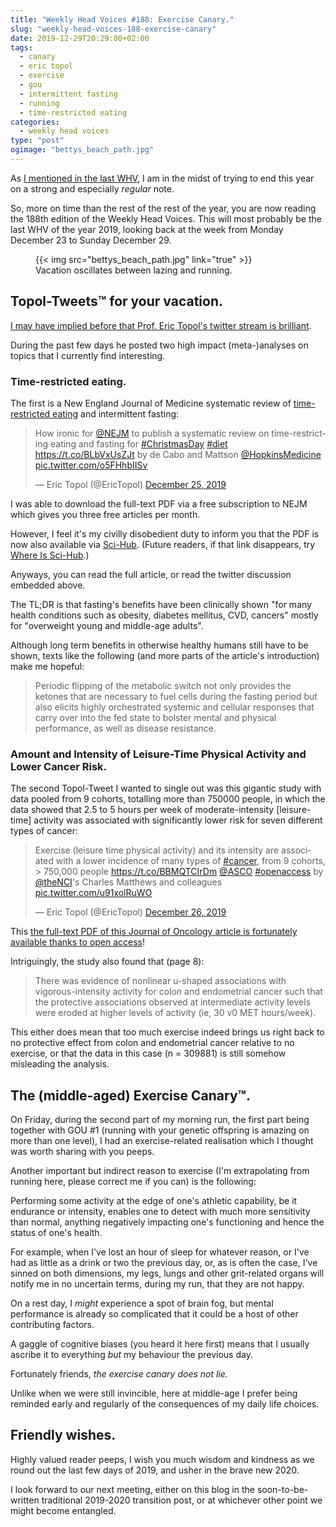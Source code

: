 ```yaml
---
title: "Weekly Head Voices #188: Exercise Canary."
slug: "weekly-head-voices-188-exercise-canary"
date: 2019-12-29T20:29:00+02:00
tags:
  - canary
  - eric topol
  - exercise
  - gou
  - intermittent fasting
  - running
  - time-restricted eating
categories:
  - weekly head voices
type: "post"
ogimage: "bettys_beach_path.jpg"
---
```


As [I mentioned in the last
WHV](/2019/12/23/weekly-head-voices-187-checklists-everywhere/), I am in the
midst of trying to end this year on a strong and especially *regular* note.

So, more on time than the rest of the rest of the year, you are now reading the
188th edition of the Weekly Head Voices. This will most probably be the last
WHV of the year 2019, looking back at the week from Monday December 23 to
Sunday December 29.

<figure>
{{< img src="bettys_beach_path.jpg" link="true" >}}
<figcaption>
Vacation oscillates between lazing and running.
</figcaption>
</figure>

## Topol-Tweets&trade; for your vacation.

[I may have implied before that Prof. Eric Topol's twitter stream is
brilliant](/2019/07/17/weekly-head-voices-173-i-know/#bullet-list-of-miscellany-blom).

During the past few days he posted two high impact (meta-)analyses on topics
that I currently find interesting.

### Time-restricted eating.

The first is a New England Journal of Medicine systematic review of
[time-restricted
eating](/2019/12/18/weekly-head-voices-186-helderberg-20/#time-restricted-eating-tre-with-black-coffee-please)
and intermittent fasting:

<blockquote class="twitter-tweet"><p lang="en" dir="ltr">How ironic for <a
href="https://twitter.com/NEJM?ref_src=twsrc%5Etfw">@NEJM</a> to publish a
systematic review on time-restricting eating and fasting for <a
href="https://twitter.com/hashtag/ChristmasDay?src=hash&amp;ref_src=twsrc%5Etfw">#ChristmasDay</a>
<a
href="https://twitter.com/hashtag/diet?src=hash&amp;ref_src=twsrc%5Etfw">#diet</a>
<a href="https://t.co/BLbVxUsZJt">https://t.co/BLbVxUsZJt</a> by de Cabo and
Mattson <a
href="https://twitter.com/HopkinsMedicine?ref_src=twsrc%5Etfw">@HopkinsMedicine</a>
<a href="https://t.co/o5FHhbIISv">pic.twitter.com/o5FHhbIISv</a></p>&mdash;
Eric Topol (@EricTopol) <a
href="https://twitter.com/EricTopol/status/1209957610268397568?ref_src=twsrc%5Etfw">December
25, 2019</a></blockquote> <script async
src="https://platform.twitter.com/widgets.js" charset="utf-8"></script>

I was able to download the full-text PDF via a free subscription to NEJM which
gives you three free articles per month.

However, I feel it's my civilly disobedient duty to inform you that the PDF is
now also available via
[Sci-Hub](https://sci-hub.se/10.1056/nejmra1905136). (Future readers, if that
link disappears, try [Where Is Sci-Hub](https://whereisscihub.now.sh/).)

Anyways, you can read the full article, or read the twitter discussion embedded
above.

The TL;DR is that fasting's benefits have been clinically shown "for many
health conditions such as obesity, diabetes mellitus, CVD, cancers" mostly for
"overweight young and middle-age adults".

Although long term benefits in otherwise healthy humans still have to be shown,
texts like the following (and more parts of the article's introduction) make me
hopeful:

> Periodic flipping of the metabolic switch not only provides the ketones that
> are necessary to fuel cells during the fasting period but also elicits highly
> orchestrated systemic and cellular responses that carry over into the fed
> state to bolster mental and physical performance, as well as disease
> resistance.

### Amount and Intensity of Leisure-Time Physical Activity and Lower Cancer Risk.

The second Topol-Tweet I wanted to single out was this gigantic study with data
pooled from 9 cohorts, totalling more than 750000 people, in which the data
showed that 2.5 to 5 hours per week of moderate-intensity [leisure-time]
activity was associated with significantly lower risk for seven different types
of cancer:

<blockquote class="twitter-tweet"><p lang="en" dir="ltr">Exercise (leisure time
physical activity) and its intensity are associated with a lower incidence of
many types of <a
href="https://twitter.com/hashtag/cancer?src=hash&amp;ref_src=twsrc%5Etfw">#cancer</a>,
from 9 cohorts, &gt; 750,000 people <a
href="https://t.co/BBMQTCIrDm">https://t.co/BBMQTCIrDm</a> <a
href="https://twitter.com/ASCO?ref_src=twsrc%5Etfw">@ASCO</a> <a
href="https://twitter.com/hashtag/openaccess?src=hash&amp;ref_src=twsrc%5Etfw">#openaccess</a>
by <a href="https://twitter.com/theNCI?ref_src=twsrc%5Etfw">@theNCI</a>&#39;s
Charles Matthews and colleagues <a
href="https://t.co/u91xolRuWO">pic.twitter.com/u91xolRuWO</a></p>&mdash; Eric
Topol (@EricTopol) <a
href="https://twitter.com/EricTopol/status/1210348149849518080?ref_src=twsrc%5Etfw">December
26, 2019</a></blockquote> <script async
src="https://platform.twitter.com/widgets.js" charset="utf-8"></script>

This [the full-text PDF of this Journal of Oncology article is fortunately
available thanks to open
access](https://ascopubs.org/doi/pdf/10.1200/JCO.19.02407)!

Intriguingly, the study also found that (page 8):

> There was evidence of nonlinear u-shaped associations with vigorous-intensity
> activity for colon and endometrial cancer such that the protective
> associations observed at intermediate activity levels were eroded at higher
> levels of activity (ie, 30 v0 MET hours/week).

This either does mean that too much exercise indeed brings us right back to no
protective effect from colon and endometrial cancer relative to no exercise, or
that the data in this case (n = 309881) is still somehow misleading the
analysis.

## The (middle-aged) Exercise Canary&trade;.

On Friday, during the second part of my morning run, the first part being
together with GOU #1 (running with your genetic offspring is amazing on more
than one level), I had an exercise-related realisation which I thought was
worth sharing with you peeps.

Another important but indirect reason to exercise (I'm extrapolating from
running here, please correct me if you can) is the following:

Performing some activity at the edge of one's athletic capability, be it
endurance or intensity, enables one to detect with much more sensitivity than
normal, anything negatively impacting one's functioning and hence the status of
one's health.

For example, when I've lost an hour of sleep for whatever reason, or I've had
as little as a drink or two the previous day, or, as is often the case, I've
sinned on both dimensions, my legs, lungs and other grit-related organs will
notify me in no uncertain terms, during my run, that they are not happy.

On a rest day, I *might* experience a spot of brain fog, but mental performance
is already so complicated that it could be a host of other contributing
factors.

A gaggle of cognitive biases (you heard it here first) means that I usually
ascribe it to everything *but* my behaviour the previous day.

Fortunately friends, *the exercise canary does not lie.*

Unlike when we were still invincible, here at middle-age I prefer being
reminded early and regularly of the consequences of my daily life choices.

## Friendly wishes.

Highly valued reader peeps, I wish you much wisdom and kindness as we round out
the last few days of 2019, and usher in the brave new 2020.

I look forward to our next meeting, either on this blog in the
soon-to-be-written traditional 2019-2020 transition post, or at whichever
other point we might become entangled.
